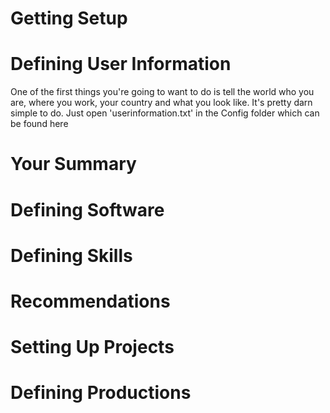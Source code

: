 # Getting Setup


# Defining User Information
One of the first things you're going to want to do is tell the world who you are, where you work, your country and what you look like. It's pretty darn simple to do. Just open 'userinformation.txt' in the Config folder which can be found here

# Your Summary

# Defining Software

# Defining Skills

# Recommendations

# Setting Up Projects

# Defining Productions
